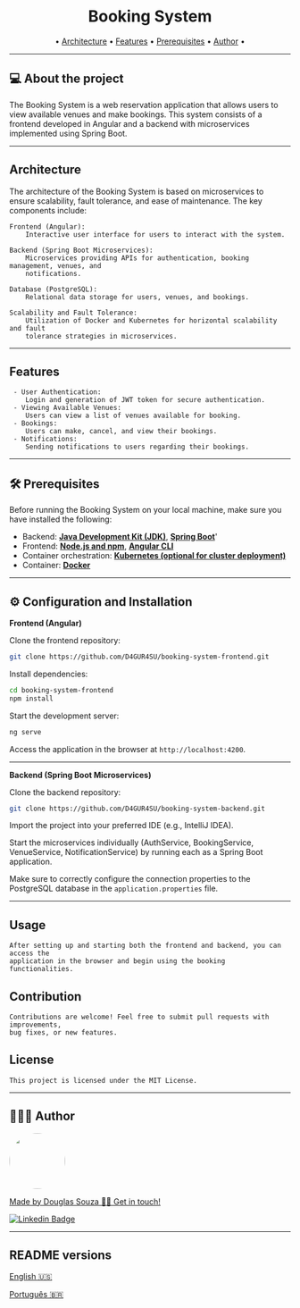 <h1 align="center"> Booking System</h1>

<p align="center">
    • <a href="#-architecture">Architecture</a> •
     <a href="#-features">Features</a> •
     <a href="#-prerequisites">Prerequisites</a> • 
     <a href="#-author">Author</a> • 
</p>

---
## 💻 About the project

The Booking System is a web reservation application that allows users to view available venues and make bookings. This system consists of a frontend developed in Angular and a backend with microservices implemented using Spring Boot.

---
## Architecture
The architecture of the Booking System is based on microservices to ensure scalability, fault tolerance, and ease of maintenance. The key components include:

    Frontend (Angular): 
        Interactive user interface for users to interact with the system.

    Backend (Spring Boot Microservices): 
        Microservices providing APIs for authentication, booking management, venues, and 
        notifications.

    Database (PostgreSQL): 
        Relational data storage for users, venues, and bookings.

    Scalability and Fault Tolerance: 
        Utilization of Docker and Kubernetes for horizontal scalability and fault 
        tolerance strategies in microservices.

---
## Features
     - User Authentication:
        Login and generation of JWT token for secure authentication.
     - Viewing Available Venues:
        Users can view a list of venues available for booking.
     - Bookings: 
        Users can make, cancel, and view their bookings.
     - Notifications:
        Sending notifications to users regarding their bookings.

---
## 🛠 Prerequisites

Before running the Booking System on your local machine, make sure you have installed the following:

- Backend: **[Java Development Kit (JDK)](https://openjdk.java.net/install/)**, **[Spring Boot](https://spring.io/projects/spring-boot/)**'
- Frontend: **[Node.js and npm](https://nodejs.org/en/download)**, **[Angular CLI](https://angular.io/cli)**
- Container orchestration: **[Kubernetes (optional for cluster deployment)](https://kubernetes.io/)**
- Container: **[Docker](https://www.docker.com/)**

---
## ⚙️ Configuration and Installation

**Frontend (Angular)**

Clone the frontend repository:

```bash 
git clone https://github.com/D4GUR4SU/booking-system-frontend.git
```

Install dependencies:

```bash 
cd booking-system-frontend
npm install
```

Start the development server:

```bash 
ng serve
```

Access the application in the browser at ```http://localhost:4200```.

---
**Backend (Spring Boot Microservices)**

Clone the backend repository:

```bash 
git clone https://github.com/D4GUR4SU/booking-system-backend.git
```
Import the project into your preferred IDE (e.g., IntelliJ IDEA).

Start the microservices individually (AuthService, BookingService, VenueService, NotificationService) by running each as a Spring Boot application.

Make sure to correctly configure the connection properties to the PostgreSQL database in the ```application.properties```  file.

---
## Usage
    After setting up and starting both the frontend and backend, you can access the 
    application in the browser and begin using the booking functionalities.

## Contribution
    Contributions are welcome! Feel free to submit pull requests with improvements, 
    bug fixes, or new features.

## License
    This project is licensed under the MIT License.

---
## 👨🏻‍💻 Author

<a href="#">
 <img style="border-radius: 50%;" src="https://avatars.githubusercontent.com/u/50157211?s=120&v=4" width="100px;" alt=""/>
<br />

Made by Douglas Souza 👋🏽 Get in touch!

[![Linkedin Badge](https://img.shields.io/badge/-Douglas-blue?style=flat-square&logo=Linkedin&logoColor=white&link=https://www.linkedin.com/in/dagurasujava/)](https://www.linkedin.com/in/dagurasujava/)

---
## README versions

[English 🇺🇸](./README.md)

[Português 🇧🇷](./README.pt.md)